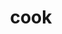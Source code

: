 ---
layout: smileys&emotion
title: cook
emoji: cook
permalink: 🧑‍🍳.html
image: assets/img/3moji/cook.png
---